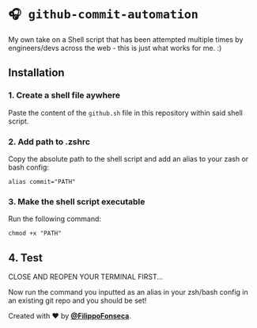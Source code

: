 # `🎧 github-commit-automation`

My own take on a Shell script that has been attempted multiple times by engineers/devs across the web - this is just what works for me. :)

## Installation

### 1. Create a shell file aywhere

Paste the content of the `github.sh` file in this repository within said shell script.

### 2. Add path to .zshrc

Copy the absolute path to the shell script and add an alias to your zash or bash config:

```
alias commit="PATH"
```

### 3. Make the shell script executable

Run the following command:

```
chmod +x "PATH"
```

## 4. Test

CLOSE AND REOPEN YOUR TERMINAL FIRST...

Now run the command you inputted as an alias in your zsh/bash config in an existing git repo and you should be set!

Created with ❤️ by [**@FilippoFonseca**](https://twitter.com/FilippoFonseca).
